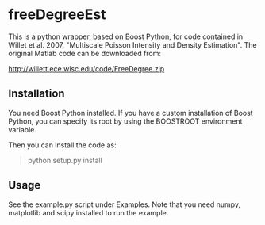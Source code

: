 # freeDegreeEst

This is a python wrapper, based on Boost Python, for code contained in 
Willet et al. 2007, "Multiscale Poisson Intensity and Density Estimation". 
The original Matlab code can be downloaded from:

http://willett.ece.wisc.edu/code/FreeDegree.zip 

## Installation

You need Boost Python installed. If you have a custom installation of Boost
Python, you can specify its root by using the BOOSTROOT environment variable.

Then you can install the code as:

> python setup.py install

## Usage

See the example.py script under Examples. Note that you need numpy, matplotlib
and scipy installed to run the example.
